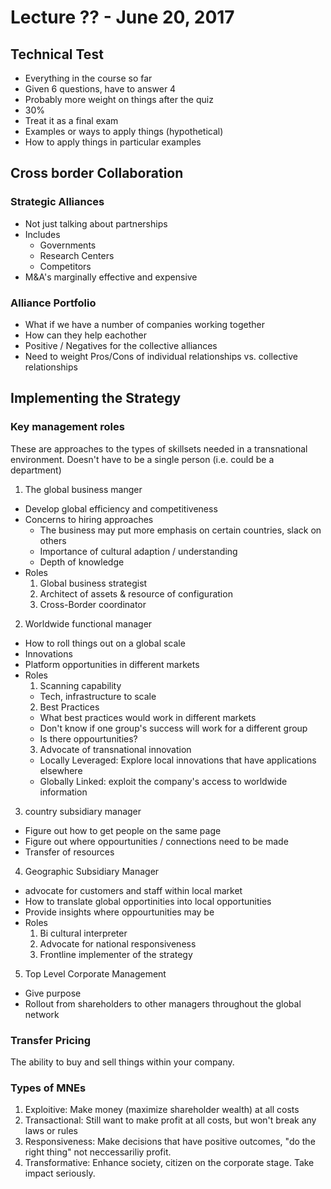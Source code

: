 # Lecture ?? - June 20, 2017

## Technical Test
- Everything in the course so far
- Given 6 questions, have to answer 4
- Probably more weight on things after the quiz
- 30%
- Treat it as a final exam
- Examples or ways to apply things (hypothetical)
- How to apply things in particular examples

## Cross border Collaboration

### Strategic Alliances
- Not just talking about partnerships
- Includes
  - Governments
  - Research Centers
  - Competitors
- M&A's marginally effective and expensive


### Alliance Portfolio
- What if we have a number of companies working together
- How can they help eachother
- Positive / Negatives for the collective alliances
- Need to weight Pros/Cons of individual relationships vs. collective relationships

## Implementing the Strategy

### Key management roles
These are approaches to the types of skillsets needed in a transnational environment. Doesn't have to be a single person (i.e. could be a department)

1. The global business manger
  - Develop global efficiency and competitiveness
  - Concerns to hiring approaches
    - The business may put more emphasis on certain countries, slack on others
    - Importance of cultural adaption / understanding
    - Depth of knowledge
  - Roles
    1. Global business strategist
    2. Architect of assets & resource of configuration
    3. Cross-Border coordinator

2. Worldwide functional manager
  - How to roll things out on a global scale
  - Innovations
  - Platform opportunities in different markets
  - Roles
    1. Scanning capability
      - Tech, infrastructure to scale
    2. Best Practices
      - What best practices would work in different markets
      - Don't know if one group's success will work for a different group
      - Is there oppourtunities?
    3. Advocate of transnational innovation
      - Locally Leveraged: Explore local innovations that have applications elsewhere
      - Globally Linked: exploit the company's access to worldwide information

3. country subsidiary manager
  - Figure out how to get people on the same page
  - Figure out where oppourtunities / connections need to be made
  - Transfer of resources

4. Geographic Subsidiary Manager
  - advocate for customers and staff within local market
  - How to translate global opportinities into local opportunities
  - Provide insights where oppourtunities may be
  - Roles
    1. Bi cultural interpreter
    2. Advocate for national responsiveness
    3. Frontline implementer of the strategy

5. Top Level Corporate Management
  - Give purpose
  - Rollout from shareholders to other managers throughout the global network

### Transfer Pricing
The ability to buy and sell things within your company.

### Types of MNEs
1. Exploitive: Make money (maximize shareholder wealth) at all costs
2. Transactional: Still want to make profit at all costs, but won't break any laws or rules
3. Responsiveness: Make decisions that have positive outcomes, "do the right thing" not neccessariliy profit.
4. Transformative: Enhance society, citizen on the corporate stage. Take impact seriously.
